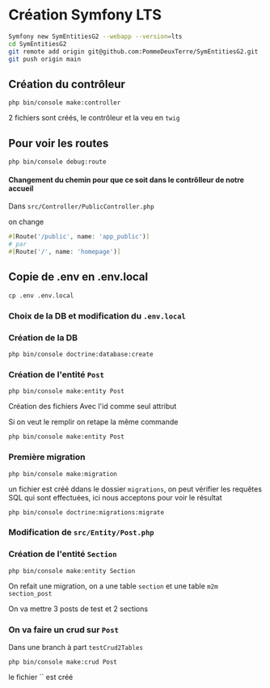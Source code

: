 # Création Symfony LTS

```bash
Symfony new SymEntitiesG2 --webapp --version=lts
cd SymEntitiesG2
git remote add origin git@github.com:PommeDeuxTerre/SymEntitiesG2.git 
git push origin main
```

## Création du contrôleur

    php bin/console make:controller

2 fichiers sont créés, le contrôleur et la veu en `twig`

## Pour voir les routes

    php bin/console debug:route

#### Changement du chemin pour que ce soit dans le contrôlleur de notre accueil

Dans `src/Controller/PublicController.php`

on change

```php
#[Route('/public', name: 'app_public')]
# par
#[Route('/', name: 'homepage')]
```

## Copie de .env en .env.local
    cp .env .env.local

### Choix de la DB et modification du `.env.local`

### Création de la DB
    php bin/console doctrine:database:create

### Création de l'entité `Post`

    php bin/console make:entity Post

Création des fichiers
Avec l'id comme seul attribut

Si on veut le remplir on retape la même commande

    php bin/console make:entity Post


### Première migration
    php bin/console make:migration

un fichier est créé ddans le dossier `migrations`, on peut vérifier les requêtes SQL qui sont effectuées, ici nous acceptons pour voir le résultat

    php bin/console doctrine:migrations:migrate

### Modification de `src/Entity/Post.php`

### Création de l'entité `Section`
    php bin/console make:entity Section

On refait une migration, on a une table `section` et une table `m2m` `section_post`

On va mettre 3 posts de test et 2 sections 

### On va faire un crud sur `Post`

Dans une branch à part `testCrud2Tables`

    php bin/console make:crud Post

le fichier `` est créé
